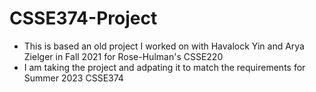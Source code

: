 # CSSE374-Project

* This is based an old project I worked on with Havalock Yin and Arya Zielger in Fall 2021 for Rose-Hulman's CSSE220
* I am taking the project and adpating it to match the requirements for Summer 2023 CSSE374
